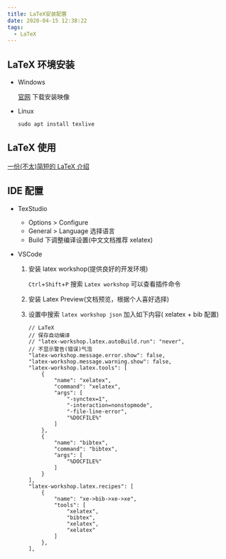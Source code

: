 ```yaml
---
title: LaTeX安装配置
date: 2020-04-15 12:38:22
tags:
  - LaTeX
---
```


## LaTeX 环境安装

- Windows

  [官网](http://www.tug.org/texlive/) 下载安装映像

- Linux

  `sudo apt install texlive`

## LaTeX 使用

[一份(不太)简短的 LaTeX 介绍](/download/lshort-zh-cn.pdf)

## IDE 配置

- TexStudio
  - Options > Configure
  - General > Language 选择语言
  - Build 下调整编译设置(中文文档推荐 xelatex)
- VSCode

  1. 安装 latex workshop(提供良好的开发环境)

     `Ctrl`+`Shift`+`P` 搜索 `Latex workshop` 可以查看插件命令

  2. 安装 Latex Preview(文档预览，根据个人喜好选择)
  3. 设置中搜索 `latex workshop json` 加入如下内容( xelatex + bib 配置)
     ```
     // LaTeX
     // 保存自动编译
     // "latex-workshop.latex.autoBuild.run": "never",
     // 不显示警告(错误)气泡
     "latex-workshop.message.error.show": false,
     "latex-workshop.message.warning.show": false,
     "latex-workshop.latex.tools": [
         {
             "name": "xelatex",
             "command": "xelatex",
             "args": [
                 "-synctex=1",
                 "-interaction=nonstopmode",
                 "-file-line-error",
                 "%DOCFILE%"
             ]
         },
         {
             "name": "bibtex",
             "command": "bibtex",
             "args": [
                 "%DOCFILE%"
             ]
         }
     ],
     "latex-workshop.latex.recipes": [
         {
             "name": "xe->bib->xe->xe",
             "tools": [
                 "xelatex",
                 "bibtex",
                 "xelatex",
                 "xelatex"
             ]
         },
     ],
     ```
